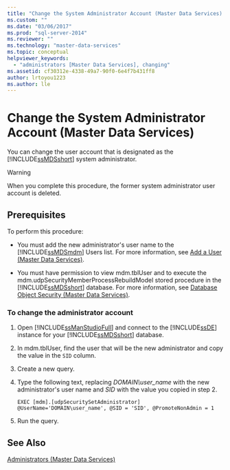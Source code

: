 ```yaml
---
title: "Change the System Administrator Account (Master Data Services) | Microsoft Docs"
ms.custom: ""
ms.date: "03/06/2017"
ms.prod: "sql-server-2014"
ms.reviewer: ""
ms.technology: "master-data-services"
ms.topic: conceptual
helpviewer_keywords: 
  - "administrators [Master Data Services], changing"
ms.assetid: cf30312e-4338-49a7-90f0-6e4f7b431ff8
author: lrtoyou1223
ms.author: lle
---
```

# Change the System Administrator Account (Master Data Services)
  You can change the user account that is designated as the [!INCLUDE[ssMDSshort](../includes/ssmdsshort-md.md)] system administrator.  
  
> [!WARNING]  
>  When you complete this procedure, the former system administrator user account is deleted.  
  
## Prerequisites  
 To perform this procedure:  
  
-   You must add the new administrator's user name to the [!INCLUDE[ssMDSmdm](../includes/ssmdsmdm-md.md)] Users list. For more information, see [Add a User &#40;Master Data Services&#41;](add-a-user-master-data-services.md).  
  
-   You must have permission to view mdm.tblUser and to execute the mdm.udpSecurityMemberProcessRebuildModel stored procedure in the [!INCLUDE[ssMDSshort](../includes/ssmdsshort-md.md)] database. For more information, see [Database Object Security &#40;Master Data Services&#41;](../../2014/master-data-services/database-object-security-master-data-services.md).  
  
### To change the administrator account  
  
1.  Open [!INCLUDE[ssManStudioFull](../includes/ssmanstudiofull-md.md)] and connect to the [!INCLUDE[ssDE](../includes/ssde-md.md)] instance for your [!INCLUDE[ssMDSshort](../includes/ssmdsshort-md.md)] database.  
  
2.  In mdm.tblUser, find the user that will be the new administrator and copy the value in the `SID` column.  
  
3.  Create a new query.  
  
4.  Type the following text, replacing *DOMAIN\user_name* with the new administrator's user name and *SID* with the value you copied in step 2.  
  
    ```  
    EXEC [mdm].[udpSecuritySetAdministrator] @UserName='DOMAIN\user_name', @SID = 'SID', @PromoteNonAdmin = 1  
    ```  
  
5.  Run the query.  
  
## See Also  
 [Administrators &#40;Master Data Services&#41;](../../2014/master-data-services/administrators-master-data-services.md)  
  
  
